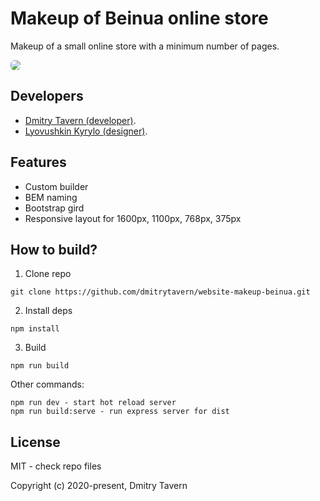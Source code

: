# Makeup of Beinua online store

Makeup of a small online store with a minimum number of pages.

<img src="https://github.com/dmitrytavern/website-makeup-beinua/releases/latest/download/screenshot.png" style="border-radius: 6px" />

## Developers

- [Dmitry Tavern (developer)](https://github.com/dmitrytavern).
- [Lyovushkin Kyrylo (designer)](https://www.instagram.com/k.lyovushkin/).

## Features

- Сustom builder
- BEM naming
- Bootstrap gird
- Responsive layout for 1600px, 1100px, 768px, 375px

## How to build?

1. Clone repo

```
git clone https://github.com/dmitrytavern/website-makeup-beinua.git
```

2. Install deps

```
npm install
```

3. Build

```
npm run build
```

Other commands:

```
npm run dev - start hot reload server
npm run build:serve - run express server for dist
```

## License

MIT - check repo files

Copyright (c) 2020-present, Dmitry Tavern
